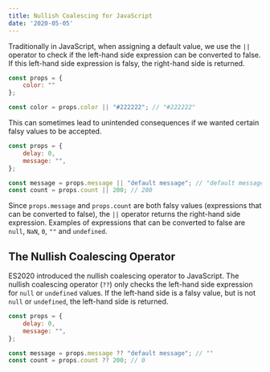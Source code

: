 ```yaml
---
title: Nullish Coalescing for JavaScript
date: '2020-05-05'
---
```


Traditionally in JavaScript, when assigning a default value, we use the `||` operator to check if the left-hand side expression can be converted to false. If this left-hand side expression is falsy, the right-hand side is returned. 

```javascript
const props = {
    color: ""
};

const color = props.color || "#222222"; // "#222222"
```

This can sometimes lead to unintended consequences if we wanted certain falsy values to be accepted. 

```javascript
const props = {
    delay: 0,
    message: "",
};

const message = props.message || "default message"; // "default message"
const count = props.count || 200; // 200
```

Since `props.message` and `props.count` are both falsy values (expressions that can be converted to false), the `||` operator returns the right-hand side expression. Examples of expressions that can be converted to false are `null`, `NaN`, `0`, `""` and `undefined`.

## The Nullish Coalescing Operator

ES2020 introduced the nullish coalescing operator to JavaScript. The nullish coalescing operator (`??`) only checks the left-hand side expression for `null` or `undefined` values. If the left-hand side is a falsy value, but is not `null` or `undefined`, the left-hand side is returned.

```javascript
const props = {
    delay: 0,
    message: "",
};

const message = props.message ?? "default message"; // ""
const count = props.count ?? 200; // 0
```

